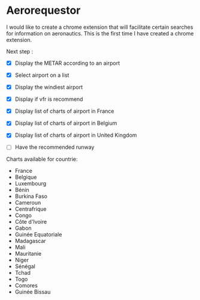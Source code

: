 # Aerorequestor

I would like to create a chrome extension that will facilitate certain searches for information on aeronautics.
This is the first time I have created a chrome extension.

Next step :

- [x] Display the METAR according to an airport
- [x] Select airport on a list
- [x] Display the windiest airport
- [x] Display if vfr is recommend
- [x] Display list of charts of airport in France
- [x] Display list of charts of airport in Belgium
- [x] Display list of charts of airport in United Kingdom
- [ ] Have the recommended runway



Charts available for countrie:


- France
- Belgique
- Luxembourg
- Bénin
- Burkina Faso
- Cameroun
- Centrafrique
- Congo
- Côte d'Ivoire
- Gabon
- Guinée Equatoriale
- Madagascar
- Mali
- Mauritanie
- Niger
- Sénégal
- Tchad
- Togo
- Comores
- Guinée Bissau